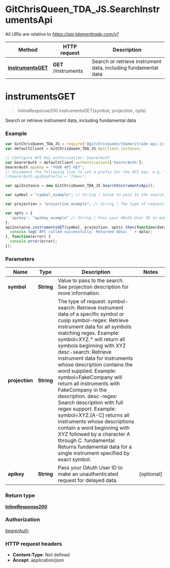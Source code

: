 # GitChrisQueen_TDA_JS.SearchInstrumentsApi

All URIs are relative to *https://api.tdameritrade.com/v1*

Method | HTTP request | Description
------------- | ------------- | -------------
[**instrumentsGET**](SearchInstrumentsApi.md#instrumentsGET) | **GET** /instruments | Search or retrieve instrument data, including fundamental data


<a name="instrumentsGET"></a>
# **instrumentsGET**
> InlineResponse200 instrumentsGET(symbol, projection, opts)

Search or retrieve instrument data, including fundamental data

### Example
```javascript
var GitChrisQueen_TDA_JS = require('@gitchrisqueen/tdameritrade-api-js-client');
var defaultClient = GitChrisQueen_TDA_JS.ApiClient.instance;

// Configure API key authorization: bearerAuth
var bearerAuth = defaultClient.authentications['bearerAuth'];
bearerAuth.apiKey = 'YOUR API KEY';
// Uncomment the following line to set a prefix for the API key, e.g. "Token" (defaults to null)
//bearerAuth.apiKeyPrefix = 'Token';

var apiInstance = new GitChrisQueen_TDA_JS.SearchInstrumentsApi();

var symbol = "symbol_example"; // String | Value to pass to the search. See projection description for more information.

var projection = "projection_example"; // String | The type of request: symbol-search: Retrieve instrument data of a specific symbol or cusip symbol-regex: Retrieve instrument data for all symbols matching regex. Example: symbol=XYZ.* will return all symbols beginning with XYZ desc-search: Retrieve instrument data for instruments whose description contains the word supplied. Example: symbol=FakeCompany will return all instruments with FakeCompany in the description. desc-regex: Search description with full regex support. Example: symbol=XYZ.[A-C] returns all instruments whose descriptions contain a word beginning with XYZ followed by a character A through C. fundamental: Returns fundamental data for a single instrument specified by exact symbol.

var opts = { 
  'apikey': "apikey_example" // String | Pass your OAuth User ID to make an unauthenticated request for delayed data.
};
apiInstance.instrumentsGET(symbol, projection, opts).then(function(data) {
  console.log('API called successfully. Returned data: ' + data);
}, function(error) {
  console.error(error);
});

```

### Parameters

Name | Type | Description  | Notes
------------- | ------------- | ------------- | -------------
 **symbol** | **String**| Value to pass to the search. See projection description for more information. | 
 **projection** | **String**| The type of request: symbol-search: Retrieve instrument data of a specific symbol or cusip symbol-regex: Retrieve instrument data for all symbols matching regex. Example: symbol=XYZ.* will return all symbols beginning with XYZ desc-search: Retrieve instrument data for instruments whose description contains the word supplied. Example: symbol=FakeCompany will return all instruments with FakeCompany in the description. desc-regex: Search description with full regex support. Example: symbol=XYZ.[A-C] returns all instruments whose descriptions contain a word beginning with XYZ followed by a character A through C. fundamental: Returns fundamental data for a single instrument specified by exact symbol. | 
 **apikey** | **String**| Pass your OAuth User ID to make an unauthenticated request for delayed data. | [optional] 

### Return type

[**InlineResponse200**](InlineResponse200.md)

### Authorization

[bearerAuth](../README.md#bearerAuth)

### HTTP request headers

 - **Content-Type**: Not defined
 - **Accept**: application/json

